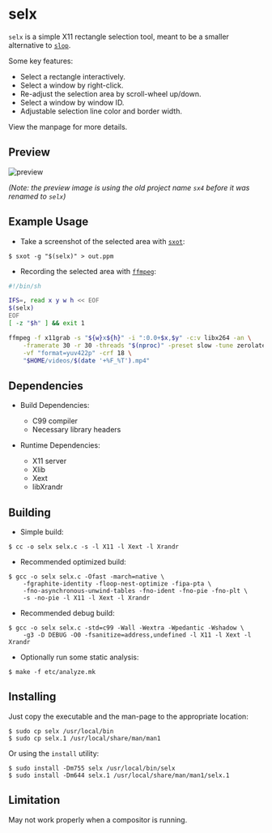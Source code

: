 # selx

`selx` is a simple X11 rectangle selection tool, meant to be a smaller
alternative to [`slop`][slop].

Some key features:

* Select a rectangle interactively.
* Select a window by right-click.
* Re-adjust the selection area by scroll-wheel up/down.
* Select a window by window ID.
* Adjustable selection line color and border width.

View the manpage for more details.

[slop]: https://github.com/naelstrof/slop

## Preview

![preview](https://images2.imgbox.com/0d/a4/kPvhiJFL_o.gif)

*(Note: the preview image is using the old project name `sx4` before it was
  renamed to `selx`)*

## Example Usage

* Take a screenshot of the selected area with [`sxot`][sxot]:

```console
$ sxot -g "$(selx)" > out.ppm
```

* Recording the selected area with [`ffmpeg`][ffmpeg]:

```sh
#!/bin/sh

IFS=, read x y w h << EOF
$(selx)
EOF
[ -z "$h" ] && exit 1

ffmpeg -f x11grab -s "${w}x${h}" -i ":0.0+$x,$y" -c:v libx264 -an \
	-framerate 30 -r 30 -threads "$(nproc)" -preset slow -tune zerolatency \
	-vf "format=yuv422p" -crf 18 \
	"$HOME/videos/$(date '+%F_%T').mp4"
```

[sxot]: https://codeberg.org/NRK/sxot
[ffmpeg]: https://ffmpeg.org

## Dependencies

- Build Dependencies:
  * C99 compiler
  * Necessary library headers

- Runtime Dependencies:
  * X11 server
  * Xlib
  * Xext
  * libXrandr

## Building

* Simple build:

```console
$ cc -o selx selx.c -s -l X11 -l Xext -l Xrandr
```

* Recommended optimized build:

```console
$ gcc -o selx selx.c -Ofast -march=native \
    -fgraphite-identity -floop-nest-optimize -fipa-pta \
    -fno-asynchronous-unwind-tables -fno-ident -fno-pie -fno-plt \
    -s -no-pie -l X11 -l Xext -l Xrandr
```

* Recommended debug build:

```console
$ gcc -o selx selx.c -std=c99 -Wall -Wextra -Wpedantic -Wshadow \
    -g3 -D DEBUG -O0 -fsanitize=address,undefined -l X11 -l Xext -l Xrandr
```

* Optionally run some static analysis:

```console
$ make -f etc/analyze.mk
```

## Installing

Just copy the executable and the man-page to the appropriate location:

```console
$ sudo cp selx /usr/local/bin
$ sudo cp selx.1 /usr/local/share/man/man1
```

Or using the `install` utility:

```console
$ sudo install -Dm755 selx /usr/local/bin/selx
$ sudo install -Dm644 selx.1 /usr/local/share/man/man1/selx.1
```

## Limitation

May not work properly when a compositor is running.
